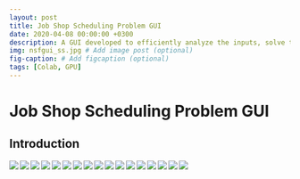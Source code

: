 ```yaml
---
layout: post
title: Job Shop Scheduling Problem GUI
date: 2020-04-08 00:00:00 +0300
description: A GUI developed to efficiently analyze the inputs, solve the problem and also provide a detailed analysis of the solution without requiring any in-depth knowledge of the solution procedure or optimization solvers.
img: nsfgui_ss.jpg # Add image post (optional)
fig-caption: # Add figcaption (optional)
tags: [Colab, GPU]
---
```




# Job Shop Scheduling Problem GUI
## Introduction
<img align="left" src="{{site.baseurl}}/assets/img/jssp1.jpg">
<img align="left" src="{{site.baseurl}}/assets/img/jssp2.png">
<img align="left" src="{{site.baseurl}}/assets/img/jssp3.jpg">
<img align="left" src="{{site.baseurl}}/assets/img/jssp4.jpg">
<img align="left" src="{{site.baseurl}}/assets/img/jssp5.jpg">
<img align="left" src="{{site.baseurl}}/assets/img/jssp6.jpg">
<img align="left" src="{{site.baseurl}}/assets/img/jssp7.jpg">
<img align="left" src="{{site.baseurl}}/assets/img/jssp8.jpg">
<img align="left" src="{{site.baseurl}}/assets/img/jssp9.jpg">
<img align="left" src="{{site.baseurl}}/assets/img/jssp10.jpg">
<img align="left" src="{{site.baseurl}}/assets/img/jssp11.jpg">
<img align="left" src="{{site.baseurl}}/assets/img/jssp12.jpg">
<img align="left" src="{{site.baseurl}}/assets/img/jssp13.jpg">
<img align="left" src="{{site.baseurl}}/assets/img/jssp14.jpg">
<img align="left" src="{{site.baseurl}}/assets/img/jssp15.jpg">
<img align="left" src="{{site.baseurl}}/assets/img/jssp17.jpg">
<img align="left" src="{{site.baseurl}}/assets/img/jssp16.jpg">


